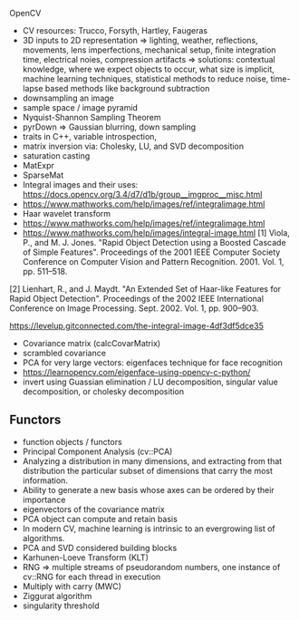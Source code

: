 OpenCV
* CV resources: Trucco, Forsyth, Hartley, Faugeras
* 3D inputs to 2D representation =>  lighting, weather, reflections, movements, lens imperfections, mechanical setup, finite integration time, electrical noies, compression artifacts => solutions: contextual knowledge, where we expect objects to occur, what size is implicit, machine learning techniques, statistical methods to reduce noise, time-lapse based methods like background subtraction
* downsampling an image
* sample space / image pyramid
* Nyquist-Shannon Sampling Theorem
* pyrDown => Gaussian blurring, down sampling
* traits in C++, variable introspection, 
* matrix inversion via: Cholesky, LU, and SVD decomposition
* saturation casting
* MatExpr
* SparseMat
* Integral images and their uses: https://docs.opencv.org/3.4/d7/d1b/group__imgproc__misc.html
* https://www.mathworks.com/help/images/ref/integralimage.html
* Haar wavelet transform
* https://www.mathworks.com/help/images/ref/integralimage.html
* https://www.mathworks.com/help/images/integral-image.html
[1] Viola, P., and M. J. Jones. "Rapid Object Detection using a Boosted Cascade of Simple Features". Proceedings of the 2001 IEEE Computer Society Conference on Computer Vision and Pattern Recognition. 2001. Vol. 1, pp. 511–518.

[2] Lienhart, R., and J. Maydt. "An Extended Set of Haar-like Features for Rapid Object Detection". Proceedings of the 2002 IEEE International Conference on Image Processing. Sept. 2002. Vol. 1, pp. 900–903.

https://levelup.gitconnected.com/the-integral-image-4df3df5dce35

* Covariance matrix (calcCovarMatrix)
* scrambled covariance
* PCA for very large vectors: eigenfaces technique for face recognition
* https://learnopencv.com/eigenface-using-opencv-c-python/
* invert using Guassian elimination / LU decomposition, singular value decomposition, or cholesky decomposition

## Functors

* function objects / functors
* Principal Component Analysis (cv::PCA)
* Analyzing a distribution in many dimensions, and extracting from that distribution the particular
subset of dimensions that carry the most information.
* Ability to generate a new basis whose axes can be ordered by their importance
* eigenvectors of the covariance matrix
* PCA object can compute and retain basis
* In modern CV, machine learning is intrinsic to an evergrowing list of algorithms.
* PCA and SVD considered building blocks
* Karhunen-Loeve Transform (KLT)
* RNG => multiple streams of pseudorandom numbers, one instance of cv::RNG for each thread in execution
* Multiply with carry (MWC) 
* Ziggurat algorithm
* singularity threshold